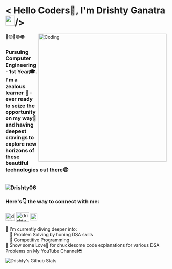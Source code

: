 <h1 align="left"> < Hello Coders🚀, I'm Drishty Ganatra<img src="https://raw.githubusercontent.com/syedareehaquasar/syedareehaquasar/master/gifs/Hi.gif" width="30px">/></h2>
<img align="right" alt="Coding" width="400" src="https://cdn.dribbble.com/users/2646423/screenshots/5507196/computer.gif">
🔵🟡🔴🟢🟠
<h3> Pursuing Computer Engineering - 1st Year🎓.<br /> I'm a zealous learner 🌈 - ever ready to seize the opportunity on my way💯 and having deepest cravings to explore new horizons of these beautiful technologies out there😎 <br /> <br />
<p align="left"> <img src="https://komarev.com/ghpvc/?username=Drishty06&label=Profile%20views&color=0e75b6&style=flat" alt="Drishty06" /> </p>

<p align="left">
  <h3 align="left">Here's👇 the way to connect with me:</h3>
<a href="https://www.linkedin.com/in/drishty-ganatra-ba07bb204/" target="blank"><img align="center" src="https://cdn.jsdelivr.net/npm/simple-icons@v3/icons/linkedin.svg" alt="drishty-ganatra" height="25" width="30" /></a>
<a href="https://www.youtube.com/channel/UCxEWWftmjz4c-FTC7wvhVEg" target="blank"><img align="center" src="https://cdn.jsdelivr.net/npm/simple-icons@3.0.1/icons/youtube.svg" alt="drishty ganatra" height="30" width="40" /></a>
<a href="https://github.com/Drishty06">
  <img align="center" alt="Drishty Ganatra's Github" width="22px" src="https://cdn.jsdelivr.net/npm/simple-icons@v3/icons/github.svg" />
</a>

</p>
 
🔴 I'm currently diving deeper into:
<br />&emsp;🚀 Problem Solving by honing DSA skills
  <br />&emsp;🚀 Competitive Programming 
<br />🔵 Show some Love💛 for chucklesome code explanations for various DSA Problems on My YouTube Channel😎

<p align="left"> 
  <img src="https://github-readme-stats.vercel.app/api?username=Drishty06&theme=radical&show_icons=true" alt="Drishty's Github Stats" />
</p> 
